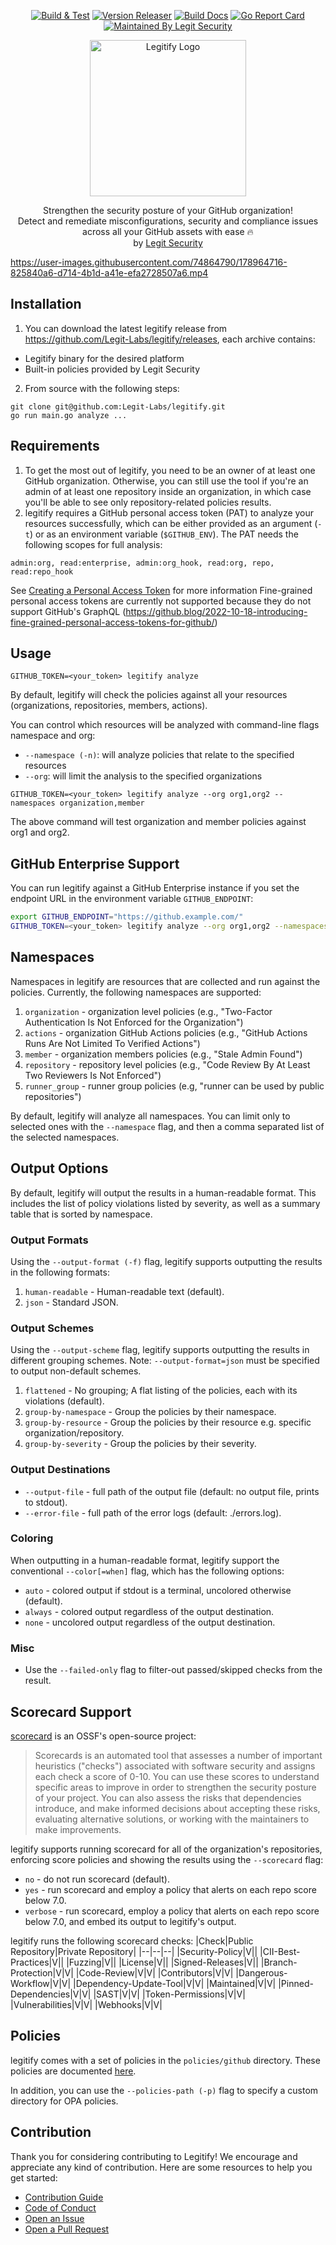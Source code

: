 <div align="center">
 
[![Build & Test](https://github.com/Legit-Labs/legitify/actions/workflows/build_and_lint.yaml/badge.svg)](https://github.com/Legit-Labs/legitify/actions/workflows/build_and_lint.yaml)
[![Version Releaser](https://github.com/Legit-Labs/legitify/actions/workflows/release.yaml/badge.svg)](https://github.com/Legit-Labs/legitify/actions/workflows/release.yaml)
[![Build Docs](https://github.com/Legit-Labs/legitify/actions/workflows/build_docs.yaml/badge.svg)](https://github.com/Legit-Labs/legitify/actions/workflows/build_docs.yaml)
[![Go Report Card](https://goreportcard.com/badge/github.com/Legit-Labs/legitify)](https://goreportcard.com/report/github.com/Legit-Labs/legitify)
[![Maintained By Legit Security](https://img.shields.io/badge/Maintained%20by-Legit%20Security-blueviolet)](https://www.legitsecurity.com/)


 <img width="250" alt="Legitify Logo" src="https://user-images.githubusercontent.com/74864790/174815311-746a0c98-9a1f-44a9-808c-035788edfd4d.png">
 
Strengthen the security posture of your GitHub organization! <br/>
Detect and remediate misconfigurations, security and compliance issues across all your GitHub assets with ease 🔥 <br/>
 by [Legit Security](https://www.legitsecurity.com/)
</div>

https://user-images.githubusercontent.com/74864790/178964716-825840a6-d714-4b1d-a41e-efa2728507a6.mp4

## Installation
1. You can download the latest legitify release from https://github.com/Legit-Labs/legitify/releases, each archive contains:
  * Legitify binary for the desired platform
  * Built-in policies provided by Legit Security
2. From source with the following steps:
```
git clone git@github.com:Legit-Labs/legitify.git
go run main.go analyze ...
```
## Requirements
1. To get the most out of legitify, you need to be an owner of at least one GitHub organization. Otherwise, you can still use the tool if you're an admin of at least one repository inside an organization, in which case you'll be able to see only repository-related policies results.
2. legitify requires a GitHub personal access token (PAT) to analyze your resources successfully, which can be either provided as an argument (`-t`) or as an environment variable (`$GITHUB_ENV`).
   The PAT needs the following scopes for full analysis:
  ```
  admin:org, read:enterprise, admin:org_hook, read:org, repo, read:repo_hook
  ```
See [Creating a Personal Access Token](https://docs.github.com/en/authentication/keeping-your-account-and-data-secure/creating-a-personal-access-token) for more information
Fine-grained personal access tokens are currently not supported because they do not support GitHub's GraphQL (https://github.blog/2022-10-18-introducing-fine-grained-personal-access-tokens-for-github/)

## Usage
```
GITHUB_TOKEN=<your_token> legitify analyze
```
By default, legitify will check the policies against all your resources (organizations, repositories, members, actions).

You can control which resources will be analyzed with command-line flags namespace and org:
- `--namespace (-n)`: will analyze policies that relate to the specified resources 
- `--org`: will limit the analysis to the specified organizations

```
GITHUB_TOKEN=<your_token> legitify analyze --org org1,org2 --namespaces organization,member
```
The above command will test organization and member policies against org1 and org2.

## GitHub Enterprise Support
You can run legitify against a GitHub Enterprise instance if you set the endpoint URL in the environment variable ``GITHUB_ENDPOINT``:

```sh
export GITHUB_ENDPOINT="https://github.example.com/"
GITHUB_TOKEN=<your_token> legitify analyze --org org1,org2 --namespaces organization,member
```

## Namespaces
Namespaces in legitify are resources that are collected and run against the policies.
Currently, the following namespaces are supported:
1. `organization` - organization level policies (e.g., "Two-Factor Authentication Is Not Enforced for the Organization")
2. `actions`      - organization GitHub Actions policies (e.g., "GitHub Actions Runs Are Not Limited To Verified Actions")
3. `member`       - organization members policies (e.g., "Stale Admin Found")
4. `repository`   - repository level policies (e.g., "Code Review By At Least Two Reviewers Is Not Enforced")
5. `runner_group` - runner group policies (e.g, "runner can be used by public repositories")

By default, legitify will analyze all namespaces. You can limit only to selected ones with the `--namespace` flag, and then a comma separated list of the selected namespaces.

## Output Options
By default, legitify will output the results in a human-readable format.
This includes the list of policy violations listed by severity,
as well as a summary table that is sorted by namespace.

### Output Formats
Using the `--output-format (-f)` flag, legitify supports outputting the results in the following formats:
1. `human-readable` - Human-readable text (default).
2. `json` - Standard JSON.

### Output Schemes
Using the `--output-scheme` flag, legitify supports outputting the results in different grouping schemes. 
Note: `--output-format=json` must be specified to output non-default schemes.
1. `flattened` - No grouping; A flat listing of the policies, each with its violations (default).
2. `group-by-namespace` - Group the policies by their namespace.
3. `group-by-resource` - Group the policies by their resource e.g. specific organization/repository.
4. `group-by-severity` - Group the policies by their severity.

### Output Destinations
- `--output-file` - full path of the output file (default: no output file, prints to stdout).
- `--error-file` - full path of the error logs (default: ./errors.log).

### Coloring
When outputting in a human-readable format, legitify support the conventional `--color[=when]` flag, which has the following options:
- `auto` - colored output if stdout is a terminal, uncolored otherwise (default).
- `always` - colored output regardless of the output destination.
- `none` - uncolored output regardless of the output destination.

### Misc
- Use the `--failed-only` flag to filter-out passed/skipped checks from the result.

## Scorecard Support
[scorecard](https://github.com/ossf/scorecard) is an OSSF's open-source project:
> Scorecards is an automated tool that assesses a number of important heuristics ("checks") associated with software security and assigns each check a score of 0-10. You can use these scores to understand specific areas to improve in order to strengthen the security posture of your project. You can also assess the risks that dependencies introduce, and make informed decisions about accepting these risks, evaluating alternative solutions, or working with the maintainers to make improvements.

legitify supports running scorecard for all of the organization's repositories, enforcing score policies and showing the results using the `--scorecard` flag:
- `no` - do not run scorecard (default).
- `yes` - run scorecard and employ a policy that alerts on each repo score below 7.0.
- `verbose` - run scorecard, employ a policy that alerts on each repo score below 7.0, and embed its output to legitify's output. 

legitify runs the following scorecard checks:
|Check|Public Repository|Private Repository|
|--|--|--|
|Security-Policy|V||
|CII-Best-Practices|V||
|Fuzzing|V||
|License|V||
|Signed-Releases|V||
|Branch-Protection|V|V|
|Code-Review|V|V|
|Contributors|V|V|
|Dangerous-Workflow|V|V|
|Dependency-Update-Tool|V|V|
|Maintained|V|V|
|Pinned-Dependencies|V|V|
|SAST|V|V|
|Token-Permissions|V|V|
|Vulnerabilities|V|V|
|Webhooks|V|V|

## Policies
legitify comes with a set of policies in the `policies/github` directory.
These policies are documented [here](https://legitify.dev/policies.html).

In addition, you can use the `--policies-path (-p)` flag to specify a custom directory for OPA policies.

## Contribution
Thank you for considering contributing to Legitify! We encourage and appreciate any kind of contribution.
Here are some resources to help you get started:
- [Contribution Guide](https://github.com/Legit-Labs/legitify/blob/main/CONTRIBUTING.md)
- [Code of Conduct](https://github.com/Legit-Labs/legitify/blob/main/CODE_OF_CONDUCT.md)
- [Open an Issue](https://github.com/Legit-Labs/legitify/issues/new/choose)
- [Open a Pull Request](https://github.com/Legit-Labs/legitify/compare)